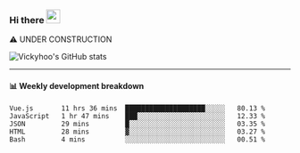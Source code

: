 ### Hi there <a href="https://www.gautamkrishnar.com/"><img src="https://media.giphy.com/media/hvRJCLFzcasrR4ia7z/giphy.gif" width="25px"></a>
⚠️ UNDER CONSTRUCTION

![Vickyhoo's GitHub stats](https://github-readme-stats.vercel.app/api?username=vickyhoo&theme=react&show_icons=true)

---

#### :bar_chart: Weekly development breakdown

<!--START_SECTION:waka-->
```text
Vue.js       11 hrs 36 mins  ████████████████████░░░░░   80.13 % 
JavaScript   1 hr 47 mins    ███░░░░░░░░░░░░░░░░░░░░░░   12.33 % 
JSON         29 mins         █░░░░░░░░░░░░░░░░░░░░░░░░   03.35 % 
HTML         28 mins         ▓░░░░░░░░░░░░░░░░░░░░░░░░   03.27 % 
Bash         4 mins          ░░░░░░░░░░░░░░░░░░░░░░░░░   00.51 % 
```
<!--END_SECTION:waka-->


<!--
**vickyhoo/vickyhoo** is a ✨ _special_ ✨ repository because its `README.md` (this file) appears on your GitHub profile.

Here are some ideas to get you started:

- 🔭 I’m currently working on ...
- 🌱 I’m currently learning ...
- 👯 I’m looking to collaborate on ...
- 🤔 I’m looking for help with ...
- 💬 Ask me about ...
- 📫 How to reach me: ...
- 😄 Pronouns: ...
- ⚡ Fun fact: ...
-->
